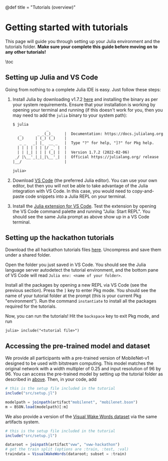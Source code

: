 @def title = "Tutorials (overview)"

# Getting started with tutorials

This page will guide you through setting up your Julia environment and the tutorials folder. **Make sure your complete this guide before moving on to any other tutorials!**

\toc

## Setting up Julia and VS Code

Going from nothing to a complete Julia IDE is easy. Just follow these steps:

1. Install Julia by downloading v1.7.2 [here](https://julialang.org/downloads/) and installing the binary as per your system requirements. Ensure that your installation is working by opening your terminal and running (if this doesn't work for you, then you may need to add the `julia` binary to your system path):
    ```txt
    $ julia
                   _
       _       _ _(_)_     |  Documentation: https://docs.julialang.org
      (_)     | (_) (_)    |
       _ _   _| |_  __ _   |  Type "?" for help, "]?" for Pkg help.
      | | | | | | |/ _` |  |
      | | |_| | | | (_| |  |  Version 1.7.2 (2022-02-06)
     _/ |\__'_|_|_|\__'_|  |  Official https://julialang.org/ release
    |__/                   |
    
    julia>
    ```

2. Download [VS Code](https://code.visualstudio.com) (the preferred Julia editor). You can use your own editor, but then you will not be able to take advantage of the Julia integration with VS Code. In this case, you would need to copy-and-paste code snippets into a Julia REPL on your terminal.

3. Install the [Julia extension for VS Code](https://marketplace.visualstudio.com/items?itemName=julialang.language-julia). Test the extension by opening the VS Code command palette and running "Julia: Start REPL". You should see the same Julia prompt as above show up in a VS Code terminal.

## Setting up the hackathon tutorials

Download the all hackathon tutorials files [here](/assets/tutorials.tar.gz). Uncompress and save them under a shared folder.

Open the folder you just saved in VS Code. You should see the Julia language server autodetect the tutorial environment, and the bottom pane of VS Code will read `Julia env: <name of your folder>`.

Install all the packages by opening a new REPL via VS Code (see the previous section). Press the `]` key to enter Pkg mode. You should see the name of your tutorial folder at the prompt (this is your current Pkg "environment"). Run the command `instantiate` to install all the packages required for the tutorials.

Now, you can run the tutorials! Hit the `backspace` key to exit Pkg mode, and run
```julia-repl
julia> include("<tutorial file>")
```

## Accessing the pre-trained model and dataset

We provide all participants with a pre-trained version of MobileNet-v1 designed to be used with bitstream computing. This model matches the original network with a width multipler of 0.25 and input resolution of 96 by 96. You can access the pre-trained model by setting up the tutorial folder as described in [above](#setting-up-the-hackathon-tutorials). Then, in your code, add
```julia
# this is the setup file included in the tutorial
include("src/setup.jl")

modelpath = joinpath(artifact"mobilenet", "mobilenet.bson")
m = BSON.load(modelpath)[:m]
```

We also provide a version of the [Visual Wake Words dataset](https://arxiv.org/abs/1906.05721) via the same artifacts system.

```julia
# this is the setup file included in the tutorial
include("src/setup.jl")

dataroot = joinpath(artifact"vww", "vww-hackathon")
# get the train split (options are :train, :test, :val)
traindata = VisualWakeWords(dataroot; subset = :train)
```
